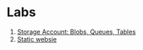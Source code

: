 # Labs
1. [Storage Account: Blobs, Queues, Tables](./StorageDemo.md)
1. [Static websie](./files/static-files-demo)